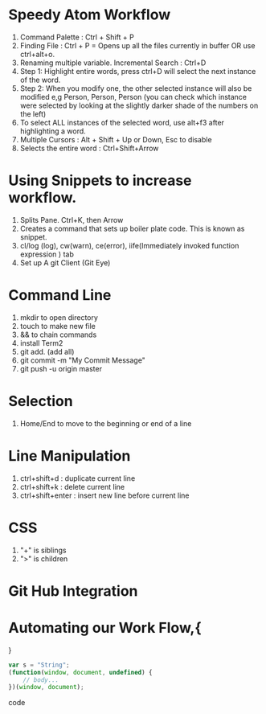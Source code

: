 # Speedy Atom Workflow
1. Command Palette : Ctrl + Shift + P
2. Finding File : Ctrl + P = Opens up all the files currently in buffer OR use ctrl+alt+o.
3. Renaming multiple variable. Incremental Search : Ctrl+D
4. Step 1: Highlight entire words, press ctrl+D will select the next instance of the word.
5. Step 2: When you modify one, the other selected instance will also be modified e,g Person, Person, Person (you can check which instance were selected by looking at the slightly darker shade of the numbers on the left)
6. To select ALL instances of the selected word, use alt+f3 after highlighting a word.
7. Multiple Cursors : Alt + Shift + Up or Down, Esc to disable
8. Selects the entire word : Ctrl+Shift+Arrow

# Using Snippets to increase workflow.
1. Splits Pane. Ctrl+K, then Arrow
2. Creates a command that sets up boiler plate code. This is known as snippet.
3. cl/log (log), cw(warn), ce(error), iife(Immediately invoked function expression ) tab
4. Set up A git Client (Git Eye)

# Command Line
1. mkdir to open directory
2. touch to make new file
3. && to chain commands
4. install Term2
5. git add. (add all)
6. git commit -m "My Commit Message"
7. git push -u origin master

# Selection
1. Home/End to move to the beginning or  end of a line


# Line Manipulation
1. ctrl+shift+d : duplicate current line
2. ctrl+shift+k : delete current line
3. ctrl+shift+enter : insert new line before current line

# CSS
1. "+" is siblings
2. ">" is children
# Git Hub Integration

# Automating our Work Flow,{

}

```javascript
var s = "String";
(function(window, document, undefined) {
    // body...
})(window, document);
```
code
